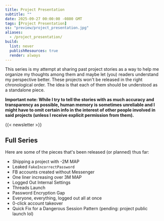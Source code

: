 ```yaml
---
title: Project Presentation
subtitle: ""
date: 2025-09-27 00:00:00 -0800 GMT
tags: [Project Presentation]
ss: "preview/project_presentation.jpg"
aliases:
  - /project_presentation/
build:
  list: never
  publishResources: true
  render: always
---
```


This series is my attempt at sharing past project stories as a way to help me organize my thoughts among them and maybe let (you) readers understand my perspective better. These projects won't be released in the right chronological order. The idea is that each of them should be understood as a standalone piece.

**Important note: While I try to tell the stories with as much accuracy and transparency as possible, human memory is sometimes unreliable and I might have to omit certain info in the interest of other people involved in said projects (unless I receive explicit permission from them).**

{{< newsletter >}}

## Full Series

Here are some of the pieces that's been released (or planned) thus far:

- Shipping a project with -2M MAP
- Leaked `FakeIncorrectPassword`
- FB accounts created without Messenger
- One liner increasing over 3M MAP
- Logged Out Internal Settings
- Threads Launch
- Password Encryption Gap
- Everyone, everything, logged out all at once
- 0-click account takeover
- Quick Fix for a Dangerous Session Pattern (pending: project public launch lol)